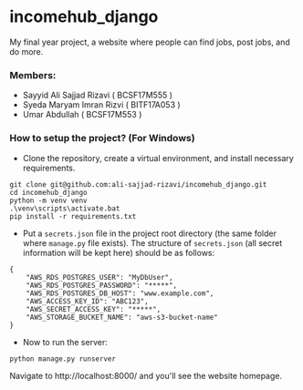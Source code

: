 # incomehub_django
My final year project, a website where people can
find jobs, post jobs, and do more.

### Members:
- Sayyid Ali Sajjad Rizavi ( BCSF17M555 )
- Syeda Maryam Imran Rizvi ( BITF17A053 )
- Umar Abdullah ( BCSF17M553 )

### How to setup the project? (For Windows)
- Clone the repository, create a virtual environment, and install
necessary requirements.
```
git clone git@github.com:ali-sajjad-rizavi/incomehub_django.git
cd incomehub_django
python -m venv venv
.\venv\scripts\activate.bat
pip install -r requirements.txt
```
- Put a `secrets.json` file in the project root directory (the
  same folder where `manage.py` file exists). The structure of
  `secrets.json` (all secret information will be kept here)
  should be as follows:
```
{
    "AWS_RDS_POSTGRES_USER": "MyDbUser",
    "AWS_RDS_POSTGRES_PASSWORD": "*****",
    "AWS_RDS_POSTGRES_DB_HOST": "www.example.com",
    "AWS_ACCESS_KEY_ID": "ABC123",
    "AWS_SECRET_ACCESS_KEY": "*****",
    "AWS_STORAGE_BUCKET_NAME": "aws-s3-bucket-name"
}
```

- Now to run the server:
```
python manage.py runserver
```
Navigate to http://localhost:8000/ and you'll see the website homepage.

